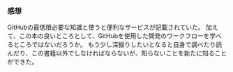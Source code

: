 ### 感想
GitHubの最低限必要な知識と使うと便利なサービスが記載されていた。
加えて、この本の良いところとして、GitHubを使用した開発のワークフローを学べるところではないだろうか。
もう少し深掘りしたいとなると自身で調べたり読んだり、この書籍以外でしなければならないが、知らないことを新たに知ることができた。
